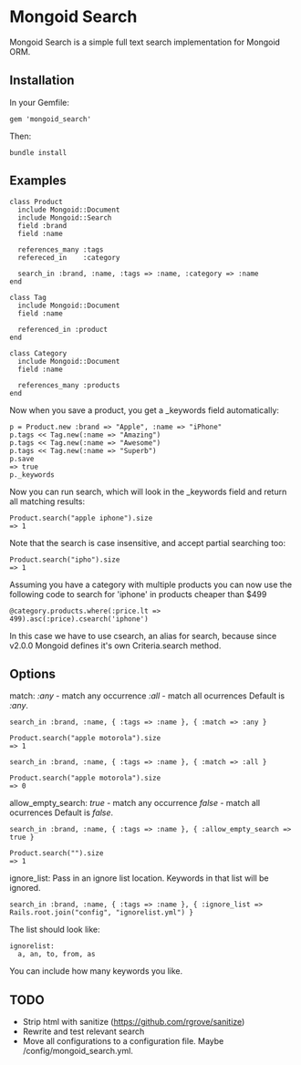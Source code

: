 Mongoid Search
============

Mongoid Search is a simple full text search implementation for Mongoid ORM.

Installation
--------

In your Gemfile:

    gem 'mongoid_search'

Then:

    bundle install

Examples
--------

    class Product
      include Mongoid::Document
      include Mongoid::Search
      field :brand
      field :name

      references_many :tags
      refereced_in    :category

      search_in :brand, :name, :tags => :name, :category => :name
    end

    class Tag
      include Mongoid::Document
      field :name

      referenced_in :product
    end

    class Category
      include Mongoid::Document
      field :name

      references_many :products
    end

Now when you save a product, you get a _keywords field automatically:

    p = Product.new :brand => "Apple", :name => "iPhone"
    p.tags << Tag.new(:name => "Amazing")
    p.tags << Tag.new(:name => "Awesome")
    p.tags << Tag.new(:name => "Superb")
    p.save
    => true
    p._keywords

Now you can run search, which will look in the _keywords field and return all matching results:

    Product.search("apple iphone").size
    => 1

Note that the search is case insensitive, and accept partial searching too:

    Product.search("ipho").size
    => 1
    
Assuming you have a category with multiple products you can now use the following
code to search for 'iphone' in products cheaper than $499

    @category.products.where(:price.lt => 499).asc(:price).csearch('iphone')

In this case we have to use csearch, an alias for search, because since v2.0.0
Mongoid defines it's own Criteria.search method.


Options
-------

match:
  _:any_ - match any occurrence
  _:all_ - match all ocurrences
  Default is _:any_.

    search_in :brand, :name, { :tags => :name }, { :match => :any }

    Product.search("apple motorola").size
    => 1

    search_in :brand, :name, { :tags => :name }, { :match => :all }

    Product.search("apple motorola").size
    => 0

allow_empty_search:
  _true_ - match any occurrence
  _false_ - match all ocurrences
  Default is _false_.

    search_in :brand, :name, { :tags => :name }, { :allow_empty_search => true }

    Product.search("").size
    => 1
    
ignore_list:
  Pass in an ignore list location. Keywords in that list will be ignored.
  
    search_in :brand, :name, { :tags => :name }, { :ignore_list => Rails.root.join("config", "ignorelist.yml") }

  The list should look like:
    
    ignorelist:
      a, an, to, from, as
      
  You can include how many keywords you like.

TODO
----

* Strip html with sanitize (https://github.com/rgrove/sanitize)
* Rewrite and test relevant search
* Move all configurations to a configuration file. Maybe /config/mongoid_search.yml.

